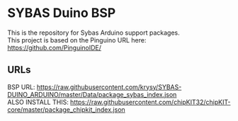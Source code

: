 # SYBAS Duino BSP
This is the repository for Sybas Arduino support packages. </br>
This project is based on the Pinguino URL here: https://github.com/PinguinoIDE/ </br>
## URLs
BSP URL: https://raw.githubusercontent.com/krysy/SYBAS-DUINO_ARDUINO/master/Data/package_sybas_index.json </br>
ALSO INSTALL THIS: https://raw.githubusercontent.com/chipKIT32/chipKIT-core/master/package_chipkit_index.json
